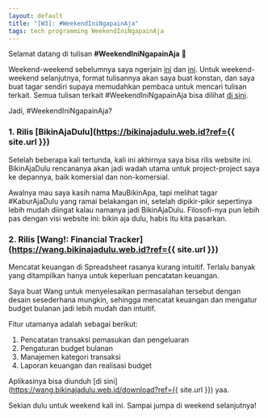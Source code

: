 ```yaml
---
layout: default
title: "[W3]: #WeekendIniNgapainAja"
tags: tech programming WeekendIniNgapainAja
---
```


Selamat datang di tulisan **#WeekendIniNgapainAja** 🎉

Weekend-weekend sebelumnya saya ngerjain [ini](/membangun-platform-blogging-yang-tanpa-basa-basi-dan-dapat-di-self-host) dan [ini](/membawa-pulang-project-project-kecil-yang-masih-main-di-luar). Untuk weekend-weekend selanjutnya, format tulisannya akan saya buat konstan, dan saya buat tagar sendiri supaya memudahkan pembaca untuk mencari tulisan terkait. Semua tulisan terkait #WeekendIniNgapainAja bisa dilihat [di sini](/blog#WeekendIniNgapainAja).

Jadi, #WeekendIniNgapainAja?

### 1. Rilis [BikinAjaDulu](https://bikinajadulu.web.id?ref={{ site.url }})

Setelah beberapa kali tertunda, kali ini akhirnya saya bisa rilis website ini. BikinAjaDulu rencananya akan jadi wadah utama untuk project-project saya ke depannya, baik komersial dan non-komersial.

Awalnya mau saya kasih nama MauBikinApa, tapi melihat tagar #KaburAjaDulu yang ramai belakangan ini, setelah dipikir-pikir sepertinya lebih mudah diingat kalau namanya jadi BikinAjaDulu. Filosofi-nya pun lebih pas dengan visi website ini: bikin aja dulu, habis itu kita pasarkan.

### 2. Rilis [Wang!: Financial Tracker](https://wang.bikinajadulu.web.id?ref={{ site.url }})

Mencatat keuangan di Spreadsheet rasanya kurang intuitif. Terlalu banyak yang ditampilkan hanya untuk keperluan pencatatan keuangan.

Saya buat Wang untuk menyelesaikan permasalahan tersebut dengan desain sesederhana mungkin, sehingga mencatat keuangan dan mengatur budget bulanan jadi lebih mudah dan intuitif.

Fitur utamanya adalah sebagai berikut:

1. Pencatatan transaksi pemasukan dan pengeluaran
2. Pengaturan budget bulanan
3. Manajemen kategori transaksi
4. Laporan keuangan dan realisasi budget

Aplikasinya bisa diunduh [di sini](https://wang.bikinajadulu.web.id/download?ref={{ site.url }}) yaa.

Sekian dulu untuk weekend kali ini. Sampai jumpa di weekend selanjutnya!
